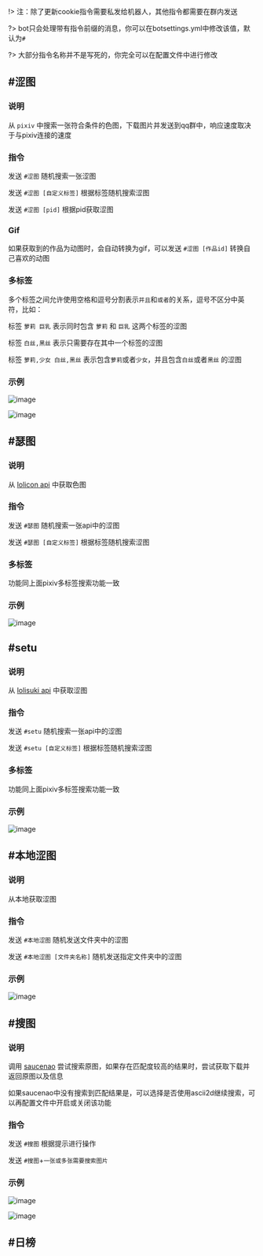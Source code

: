 !> 注：除了更新cookie指令需要私发给机器人，其他指令都需要在群内发送

?> bot只会处理带有指令前缀的消息，你可以在botsettings.yml中修改该值，默认为`#`

?>  大部分指令名称并不是写死的，你完全可以在配置文件中进行修改

## #涩图
### 说明
从 `pixiv` 中搜索一张符合条件的色图，下载图片并发送到qq群中，响应速度取决于与pixiv连接的速度

### 指令
发送 `#涩图` 随机搜索一张涩图

发送 `#涩图 [自定义标签]` 根据标签随机搜索涩图

发送 `#涩图 [pid]` 根据pid获取涩图

### Gif

如果获取到的作品为动图时，会自动转换为gif，可以发送 `#涩图 [作品id]` 转换自己喜欢的动图

### 多标签
多个标签之间允许使用空格和逗号分割表示`并且`和`或者`的关系，逗号不区分中英符，比如：

标签 `萝莉 巨乳` 表示同时包含 `萝莉` 和 `巨乳` 这两个标签的涩图

标签 `白丝,黑丝` 表示只需要存在其中一个标签的涩图

标签 `萝莉,少女 白丝,黑丝` 表示包含`萝莉`或者`少女`，并且包含`白丝`或者`黑丝` 的涩图

### 示例
![image](/img/setu/2023-02-12-14-41-20-265.jpg)

![image](/img/setu/2023-02-12-15-25-02-149.jpg)


## #瑟图
### 说明
从 [lolicon api](https://api.lolicon.app) 中获取色图

### 指令
发送 `#瑟图` 随机搜索一张api中的涩图

发送 `#瑟图 [自定义标签]` 根据标签随机搜索涩图

### 多标签
功能同上面pixiv多标签搜索功能一致

### 示例
![image](/img/setu/2023-02-12-16-08-57-032.jpg)


## #setu
### 说明
从 [lolisuki api](https://lolisuki.cc) 中获取涩图

### 指令
发送 `#setu` 随机搜索一张api中的涩图

发送 `#setu [自定义标签]` 根据标签随机搜索涩图

### 多标签
功能同上面pixiv多标签搜索功能一致

### 示例
![image](/img/setu/2023-02-12-16-34-08-694.jpg)


## #本地涩图
### 说明
从本地获取涩图

### 指令
发送 `#本地涩图` 随机发送文件夹中的涩图

发送 `#本地涩图 [文件夹名称]` 随机发送指定文件夹中的涩图

### 示例
![image](/img/setu/2023-02-12-17-25-23-928.jpg)


## #搜图
### 说明
调用 [saucenao](https://saucenao.com) 尝试搜索原图，如果存在匹配度较高的结果时，尝试获取下载并返回原图以及信息

如果saucenao中没有搜索到匹配结果是，可以选择是否使用ascii2d继续搜索，可以再配置文件中开启或关闭该功能

### 指令
发送 `#搜图` 根据提示进行操作

发送 `#搜图`+`一张或多张需要搜索图片` 

### 示例
![image](/img/setu/2023-02-12-17-32-03-978.jpg)

![image](/img/setu/2023-02-12-17-42-11-770.jpg)


## #日榜